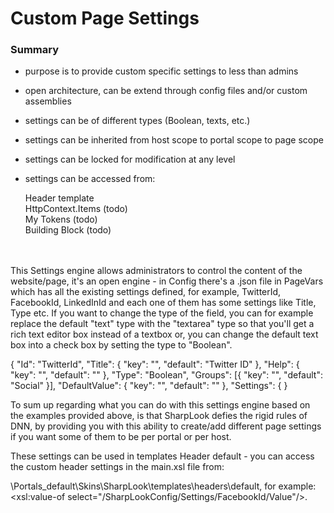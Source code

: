 # Custom Page Settings


### Summary

* purpose is to provide custom specific settings to less than admins

* open architecture, can be extend through config files and/or custom assemblies

* settings can be of different types (Boolean, texts, etc.)

* settings can be inherited from host scope to portal scope to page scope

* settings can be locked for modification at any level

* settings can be accessed from: 

    Header template
    <br />
    HttpContext.Items (todo)
    <br />
    My Tokens (todo)
    <br />
    Building Block (todo)
    
<br />
<br />
This Settings engine allows administrators to control the content of the website/page, it's an open engine - in Config there's a .json file in PageVars which has all the existing settings defined, for example, TwitterId, FacebookId, LinkedInId and each one of them has some settings like Title, Type etc. If you want to change the type of the field, you can for example replace the default "text" type with the "textarea" type so that you'll get a rich text editor box instead of a textbox or, you can change the default text box into a check box by setting the type to "Boolean". 

{
"Id": "TwitterId",
"Title": { "key": "", "default": "Twitter ID" },
"Help": { "key": "", "default": "" },
"Type": "Boolean",
"Groups": [{ "key": "", "default": "Social" }],
"DefaultValue": { "key": "", "default": "" },
"Settings": {
}

To sum up regarding what you can do with this settings engine based on the examples provided above, is that SharpLook defies the rigid rules of DNN, by providing you with this ability to create/add different page settings if you want some of them to be per portal or per host. 

These settings can be used in templates Header default - you can access the custom header settings in the main.xsl file from:

\Portals\_default\Skins\SharpLook\templates\headers\default, for example:
  <xsl:value-of select="/SharpLookConfig/Settings/FacebookId/Value"/>. 